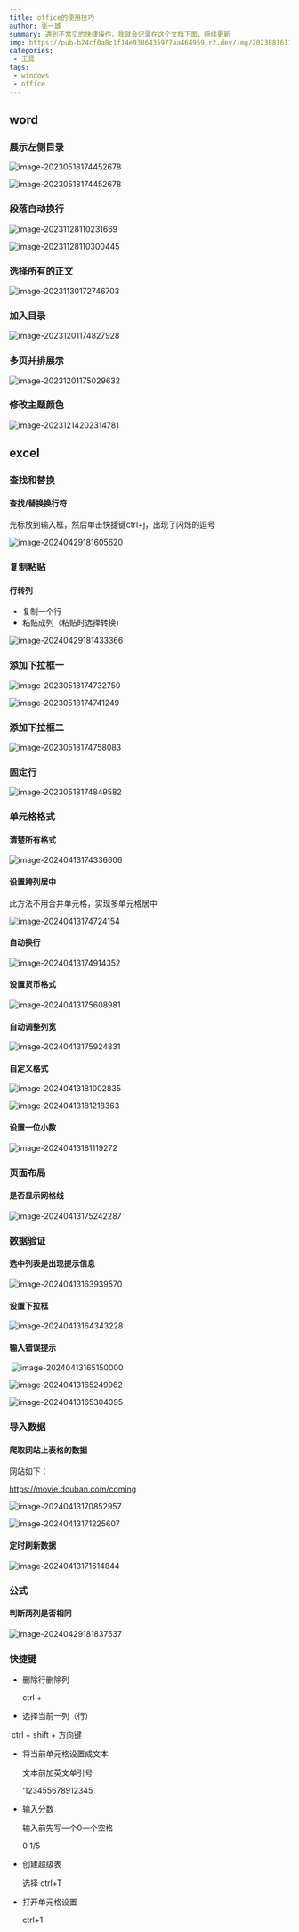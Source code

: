 ```yaml
---
title: office的使用技巧
author: 张一雄
summary: 遇到不常见的快捷操作，我就会记录在这个文档下面，持续更新
img: https://pub-b24cf0a8c1f14e9386435977aa464959.r2.dev/img/20230816110953.png
categories:
 - 工具
tags:
 - windows
 - office
---
```


## word

### 展示左侧目录

![image-20230518174452678](https://pub-b24cf0a8c1f14e9386435977aa464959.r2.dev/img/20230518174453.png)

![image-20230518174452678](https://pub-b24cf0a8c1f14e9386435977aa464959.r2.dev/img/20230518174453.png)

### 段落自动换行

![image-20231128110231669](https://pub-b24cf0a8c1f14e9386435977aa464959.r2.dev/img/20231128110233.png)

![image-20231128110300445](https://pub-b24cf0a8c1f14e9386435977aa464959.r2.dev/img/20231128110302.png)

### 选择所有的正文

![image-20231130172746703](https://pub-b24cf0a8c1f14e9386435977aa464959.r2.dev/img/20231130172748.png)

### 加入目录

![image-20231201174827928](https://pub-b24cf0a8c1f14e9386435977aa464959.r2.dev/img/20231201174830.png)

### 多页并排展示

![image-20231201175029632](https://pub-b24cf0a8c1f14e9386435977aa464959.r2.dev/img/20231201175031.png)

### 修改主题颜色

![image-20231214202314781](https://pub-b24cf0a8c1f14e9386435977aa464959.r2.dev/img/20231214202318.png)

## excel

### 查找和替换

#### 查找/替换换行符

光标放到输入框，然后单击快捷键ctrl+j，出现了闪烁的逗号

![image-20240429181605620](https://pub-b24cf0a8c1f14e9386435977aa464959.r2.dev/img/20240429181607.png)

### 复制粘贴

#### 行转列

- 复制一个行
- 粘贴成列（粘贴时选择转换）

![image-20240429181433366](https://pub-b24cf0a8c1f14e9386435977aa464959.r2.dev/img/20240429181435.png)

### 添加下拉框一

![image-20230518174732750](https://pub-b24cf0a8c1f14e9386435977aa464959.r2.dev/img/20230518174733.png)

![image-20230518174741249](https://pub-b24cf0a8c1f14e9386435977aa464959.r2.dev/img/20230518174742.png)

### 添加下拉框二

![image-20230518174758083](https://pub-b24cf0a8c1f14e9386435977aa464959.r2.dev/img/20230518174759.png)



### 固定行

![image-20230518174849582](https://pub-b24cf0a8c1f14e9386435977aa464959.r2.dev/img/20230518174850.png)

### 单元格格式

#### 清楚所有格式

![image-20240413174336606](https://pub-b24cf0a8c1f14e9386435977aa464959.r2.dev/img/20240413174338.png)

#### 设置跨列居中

此方法不用合并单元格，实现多单元格居中

![image-20240413174724154](https://pub-b24cf0a8c1f14e9386435977aa464959.r2.dev/img/20240413174726.png)

#### 自动换行

![image-20240413174914352](https://pub-b24cf0a8c1f14e9386435977aa464959.r2.dev/img/20240413174916.png)

#### 设置货币格式

![image-20240413175608981](https://pub-b24cf0a8c1f14e9386435977aa464959.r2.dev/img/20240413175611.png)

#### 自动调整列宽

![image-20240413175924831](https://pub-b24cf0a8c1f14e9386435977aa464959.r2.dev/img/20240413175926.png)

#### 自定义格式

![image-20240413181002835](https://pub-b24cf0a8c1f14e9386435977aa464959.r2.dev/img/20240413181005.png)

![image-20240413181218363](https://pub-b24cf0a8c1f14e9386435977aa464959.r2.dev/img/20240413181220.png)

#### 设置一位小数

![image-20240413181119272](https://pub-b24cf0a8c1f14e9386435977aa464959.r2.dev/img/20240413181121.png)

### 页面布局

#### 是否显示网格线

![image-20240413175242287](https://pub-b24cf0a8c1f14e9386435977aa464959.r2.dev/img/20240413175244.png)

### 数据验证

#### 选中列表是出现提示信息

![image-20240413163939570](https://pub-b24cf0a8c1f14e9386435977aa464959.r2.dev/img/20240413163941.png)

#### 设置下拉框

![image-20240413164343228](https://pub-b24cf0a8c1f14e9386435977aa464959.r2.dev/img/20240413164345.png)

#### 输入错误提示

​	![image-20240413165150000](https://pub-b24cf0a8c1f14e9386435977aa464959.r2.dev/img/20240413165151.png)

![image-20240413165249962](https://pub-b24cf0a8c1f14e9386435977aa464959.r2.dev/img/20240413165251.png)

![image-20240413165304095](https://pub-b24cf0a8c1f14e9386435977aa464959.r2.dev/img/20240413165306.png)

### 导入数据

#### 爬取网站上表格的数据

网站如下：

https://movie.douban.com/coming

![image-20240413170852957](https://pub-b24cf0a8c1f14e9386435977aa464959.r2.dev/img/20240413170855.png)

![image-20240413171225607](https://pub-b24cf0a8c1f14e9386435977aa464959.r2.dev/img/20240413171227.png)

#### 定时刷新数据

![image-20240413171614844](https://pub-b24cf0a8c1f14e9386435977aa464959.r2.dev/img/20240413171616.png)



### 公式

#### 判断两列是否相同

![image-20240429181837537](https://pub-b24cf0a8c1f14e9386435977aa464959.r2.dev/img/20240429181839.png)

### 快捷键

- 删除行删除列

  ctrl + -

- 选择当前一列（行）

​		ctrl + shift + 方向键

- 将当前单元格设置成文本

  文本前加英文单引号

  ‘123455678912345

- 输入分数

  输入前先写一个0一个空格

  0 1/5

- 创建超级表

  选择 ctrl+T

- 打开单元格设置

  ctrl+1
